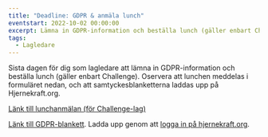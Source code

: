 ```yaml
---
title: "Deadline: GDPR & anmäla lunch"
eventstart: 2022-10-02 00:00:00
excerpt: Lämna in GDPR-information och beställa lunch (gäller enbart Challenge-lag)
tags:
  - Lagledare
---
```


Sista dagen för dig som lagledare att lämna in GDPR-information och beställa lunch (gäller enbart Challenge). Oservera att lunchen meddelas i formuläret nedan, och att samtyckesblanketterna laddas upp på Hjernekraft.org.

[Länk till lunchanmälan (för Challenge-lag)](https://docs.google.com/forms/d/e/1FAIpQLScFaYOLUu5x8KSMSRx5GCuXWhNeI9YZMuuOeebUktIihJTU8w/viewform)

[Länk till GDPR-blankett](https://hjernekraft.org/media/dokumenter/samtykkeerklaring/se-samtyckesblankett-2021.pdf). Ladda upp genom att [logga in på hjernekraft.org](https://hjernekraft.org/logg-inn).



